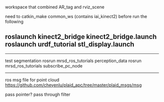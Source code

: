 workspace that combined AR_tag and rviz_scene



need to catkin_make common_ws (contains iai_kinect2) before run the following
 
roslaunch kinect2_bridge kinect2_bridge.launch
roslaunch urdf_tutorial stl_display.launch
------------------------------
------------------------------
test segmentation
rosrun mrsd_ros_tutorials perception_data 
rosrun mrsd_ros_tutorials subscribe_pc_node 


-------------
ros msg file for point cloud 
https://github.com/cheyenlu/plaid_apc/tree/master/plaid_msgs/msg

pass pointer? pass through filter
